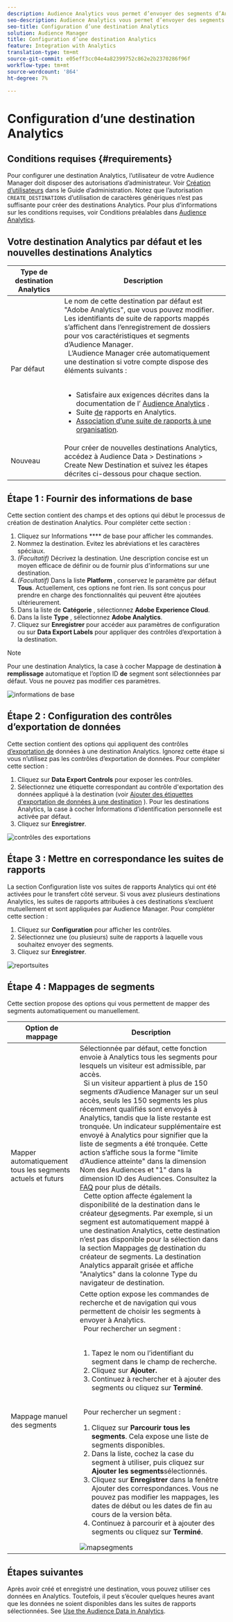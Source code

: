 ```yaml
---
description: Audience Analytics vous permet d’envoyer des segments d’Audience Manager vers Analytics. Pour utiliser cette fonctionnalité, créez une destination Analytics à laquelle vous associez des segments dans Audience Manager.
seo-description: Audience Analytics vous permet d’envoyer des segments d’Audience Manager vers Analytics. Pour utiliser cette fonctionnalité, créez une destination Analytics à laquelle vous associez des segments dans Audience Manager.
seo-title: Configuration d’une destination Analytics
solution: Audience Manager
title: Configuration d’une destination Analytics
feature: Integration with Analytics
translation-type: tm+mt
source-git-commit: e05eff3cc04e4a82399752c862e2b2370286f96f
workflow-type: tm+mt
source-wordcount: '864'
ht-degree: 7%

---
```



# Configuration d’une destination Analytics

## Conditions requises {#requirements}

Pour configurer une destination Analytics, l’utilisateur de votre Audience Manager doit disposer des autorisations d’administrateur. Voir [Création d’utilisateurs](/help/using/features/administration/administration-overview.md#create-users) dans le Guide d’administration. Notez que l’autorisation `CREATE_DESTINATIONS` d’utilisation de [](/help/using/features/administration/administration-overview.md#wild-card-permissions) caractères génériques n’est pas suffisante pour créer des destinations Analytics.
Pour plus d’informations sur les conditions requises, voir Conditions préalables dans [Audience Analytics](https://docs.adobe.com/content/help/en/analytics/integration/audience-analytics/mc-audiences-aam.html).

## Votre destination Analytics par défaut et les nouvelles destinations Analytics

| Type de destination Analytics | Description |
|---|---|
| Par défaut | Le nom de cette destination par défaut est &quot;Adobe Analytics&quot;, que vous pouvez modifier. Les identifiants de suite de rapports mappés s’affichent dans l’enregistrement de dossiers pour vos caractéristiques et segments d’Audience Manager. <br>  L’Audience Manager crée automatiquement une destination si votre compte dispose des éléments suivants : <br>  <ul><li>Satisfaire aux exigences décrites dans la documentation de l’ [Audience Analytics](https://docs.adobe.com/content/help/en/analytics/integration/audience-analytics/mc-audiences-aam.html) .</li><li>Suite [de](https://docs.adobe.com/content/help/en/analytics/admin/manage-report-suites/report-suites-admin.html) rapports en Analytics.</li><li>[Association d’une suite de rapports à une organisation](https://docs.adobe.com/content/help/en/core-services/interface/about-core-services/report-suite-mapping.html).</li></ul> |
| Nouveau | Pour créer de nouvelles destinations Analytics, accédez à Audience Data > Destinations > Create New Destination et suivez les étapes décrites ci-dessous pour chaque section. |

## Étape 1 : Fournir des informations de base

Cette section contient des champs et des options qui début le processus de création de destination Analytics. Pour compléter cette section :

1. Cliquez sur Informations **** de base pour afficher les commandes.
2. Nommez la destination. Evitez les abréviations et les caractères spéciaux.
3. *(Facultatif)* Décrivez la destination. Une description concise est un moyen efficace de définir ou de fournir plus d&#39;informations sur une destination.
4. *(Facultatif)* Dans la liste **Platform** , conservez le paramètre par défaut **Tous**. Actuellement, ces options ne font rien. Ils sont conçus pour prendre en charge des fonctionnalités qui peuvent être ajoutées ultérieurement.
5. Dans la liste de **Catégorie** , sélectionnez **Adobe Experience Cloud**.
6. Dans la liste **Type** , sélectionnez **Adobe Analytics**.
7. Cliquez sur **Enregistrer** pour accéder aux paramètres de configuration ou sur **Data Export Labels** pour appliquer des contrôles d’exportation à la destination.

>[!NOTE]
>
>Pour une destination Analytics, la case à cocher Mappage de destination **à remplissage** automatique et l’option ID **de** segment sont sélectionnées par défaut. Vous ne pouvez pas modifier ces paramètres.

![informations de base](assets/basicinformation.png)

## Étape 2 : Configuration des contrôles d’exportation de données

Cette section contient des options qui appliquent des contrôles [d’exportation de](/help/using/features/data-export-controls.md) données à une destination Analytics. Ignorez cette étape si vous n’utilisez pas les contrôles d’exportation de données. Pour compléter cette section :

1. Cliquez sur **Data Export Controls** pour exposer les contrôles.
1. Sélectionnez une étiquette correspondant au contrôle d&#39;exportation des données appliqué à la destination (voir [Ajouter des étiquettes d&#39;exportation de données à une destination](/help/using/features/destinations/add-data-export-labels.md) ). Pour les destinations Analytics, la case à cocher Informations d’identification personnelle est activée par défaut.
1. Cliquez sur **Enregistrer**.

![contrôles des exportations](assets/exportControls.png)

## Étape 3 : Mettre en correspondance les suites de rapports

La section Configuration liste vos suites de rapports Analytics qui ont été activées pour le transfert côté serveur. Si vous avez plusieurs destinations Analytics, les suites de rapports attribuées à ces destinations s’excluent mutuellement et sont appliquées par Audience Manager. Pour compléter cette section :

1. Cliquez sur **Configuration** pour afficher les contrôles.
1. Sélectionnez une (ou plusieurs) suite de rapports à laquelle vous souhaitez envoyer des segments.
1. Cliquez sur **Enregistrer**.

![reportsuites](assets/reportSuites.png)

## Étape 4 : Mappages de segments

Cette section propose des options qui vous permettent de mapper des segments automatiquement ou manuellement.

| Option de mappage | Description |
|---|---|
| Mapper automatiquement tous les segments actuels et futurs | Sélectionnée par défaut, cette fonction envoie à Analytics tous les segments pour lesquels un visiteur est admissible, par accès. <br>  Si un visiteur appartient à plus de 150 segments d’Audience Manager sur un seul accès, seuls les 150 segments les plus récemment qualifiés sont envoyés à Analytics, tandis que la liste restante est tronquée. Un indicateur supplémentaire est envoyé à Analytics pour signifier que la liste de segments a été tronquée. Cette action s’affiche sous la forme &quot;limite d’Audience atteinte&quot; dans la dimension Nom des Audiences et &quot;1&quot; dans la dimension ID des Audiences. Consultez la [FAQ](https://docs.adobe.com/content/help/en/analytics/integration/audience-analytics/audience-analytics-workflow/mc-audiences-faqs.html) pour plus de détails. <br>  Cette option affecte également la disponibilité de la destination dans le créateur [de](/help/using/features/segments/segment-builder.md)segments. Par exemple, si un segment est automatiquement mappé à une destination Analytics, cette destination n’est pas disponible pour la sélection dans la section Mappages [de](/help/using/features/segments/segment-builder.md#segment-builder-controls-destinations) destination du créateur de segments. La destination Analytics apparaît grisée et affiche &quot;Analytics&quot; dans la colonne Type du navigateur de destination. |
| Mappage manuel des segments | Cette option expose les commandes de recherche et de navigation qui vous permettent de choisir les segments à envoyer à Analytics. <br>  Pour rechercher un segment : <br>  <ol><li>Tapez le nom ou l’identifiant du segment dans le champ de recherche.</li><li>Cliquez sur <b>Ajouter.</b></li><li>Continuez à rechercher et à ajouter des segments ou cliquez sur <b>Terminé</b>.</li></ol><br>  Pour rechercher un segment : <ol><li>Cliquez sur <b>Parcourir tous les segments</b>. Cela expose une liste de segments disponibles.</li><li>Dans la liste, cochez la case du segment à utiliser, puis cliquez sur <b>Ajouter les segments</b>sélectionnés.</li><li>Cliquez sur <b>Enregistrer</b> dans la fenêtre Ajouter des correspondances. Vous ne pouvez pas modifier les mappages, les dates de début ou les dates de fin au cours de la version bêta.</li><li>Continuez à parcourir et à ajouter des segments ou cliquez sur <b>Terminé</b>.</li></ol> ![mapsegments](assets/mapSegments.png) |

## Étapes suivantes

Après avoir créé et enregistré une destination, vous pouvez utiliser ces données en Analytics. Toutefois, il peut s’écouler quelques heures avant que les données ne soient disponibles dans les suites de rapports sélectionnées. See [Use the Audience Data in Analytics](https://docs.adobe.com/content/help/en/analytics/integration/audience-analytics/audience-analytics-workflow/use-audience-data-analytics.html).
